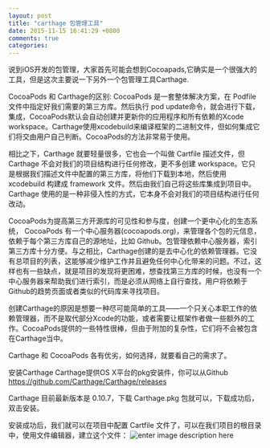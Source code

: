 ```yaml
---
layout: post
title: "carthage 包管理工具"
date: 2015-11-15 16:41:29 +0800
comments: true
categories: 
---
```

说到iOS开发的包管理，大家首先可能会想到Cocoapads,它确实是一个很强大的工具，但是这次主要说一下另外一个包管理工具Carthage.

 CocoaPods 和 Carthage的区别:
CocoaPods 是一套整体解决方案，在 Podfile文件中指定好我们需要的第三方库。然后执行 pod update命令，就会进行下载，集成，CocoaPods默认会自动创建并更新你的应用程序和所有依赖的Xcode workspace。Carthage使用xcodebuild来编译框架的二进制文件，但如何集成它们将交由用户自己判断。CocoaPods的方法非常易于使用。

相比之下，Carthage 就要轻量很多，它也会一个叫做 Cartfile 描述文件，但 Carthage 不会对我们的项目结构进行任何修改，更不多创建 workspace。它只是根据我们描述文件中配置的第三方库，将他们下载到本地，然后使用 xcodebuild 构建成 framework 文件。然后由我们自己将这些库集成到项目中。Carthage 使用的是一种非侵入性的方式，它本身不会对我们的项目结构进行任何改动。

CocoaPods为提高第三方开源库的可见性和参与度，创建一个更中心化的生态系统， CocoaPods 有一个中心服务器(cocoapods.org)，来管理各个包的元信息，依赖于每个第三方库自己的源地址，比如 Github。包管理依赖中心服务器，索引第三方库十分方便。与之相比，Carthage创建的是去中心化的依赖管理器。它没有总项目的列表，这能够减少维护工作并且避免任何中心化带来的问题。不过，这样也有一些缺点，就是项目的发现将更困难，想查找第三方库的时候，也没有一个中心服务器来帮助我们进行索引，而是必须从网络上自行查找，用户将依赖于Github的趋势页面或者类似的代码库来寻找项目。

创建Carthage的原因是想要一种尽可能简单的工具——一个只关心本职工作的依赖管理器，而不是取代部分Xcode的功能，或者需要让框架作者做一些额外的工作。CocoaPods提供的一些特性很棒，但由于附加的复杂性，它们将不会被包含在Carthage当中。

Carthage 和 CocoaPods 各有优劣，如何选择，就要看自己的需求了。

安装Carthage
Carthage提供OS X平台的pkg安装件，你可以从Github https://github.com/Carthage/Carthage/releases

Carthage 目前最新版本是 0.10.7，下载 Carthage.pkg 包就可以，下载成功后，双击安装。

安装成功后，我们就可以在项目中配置 Cartfile 文件了，可以在我们项目的根目录中，使用文件编辑器，建立这个文件：
![enter image description here](http://7xoc8b.com1.z0.glb.clouddn.com/CarthageSet.png)
